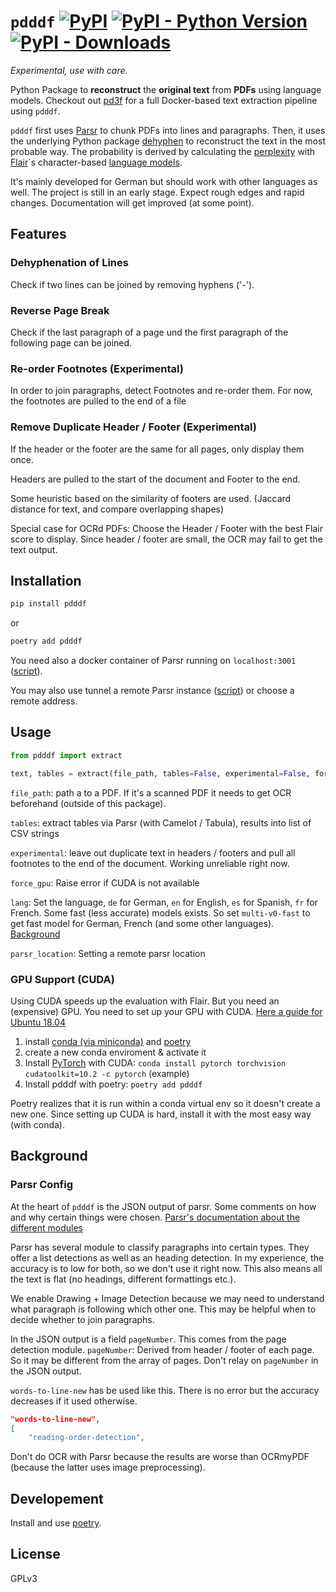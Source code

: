 # `pdddf` [![PyPI](https://img.shields.io/pypi/v/pdddf.svg)](https://pypi.org/project/pdddf/) [![PyPI - Python Version](https://img.shields.io/pypi/pyversions/pdddf.svg)](https://pypi.org/project/pdddf/) [![PyPI - Downloads](https://img.shields.io/pypi/dm/pdddf)](https://pypistats.org/packages/pdddf)

*Experimental, use with care.*

Python Package to **reconstruct** the **original text** from **PDFs** using language models.
Checkout out [pd3f](https://github.com/pd3f/pd3f) for a full Docker-based text extraction pipeline using `pdddf`.

`pdddf` first uses [Parsr](https://github.com/axa-group/Parsr) to chunk PDFs into lines and paragraphs.
Then, it uses the underlying Python package [dehyphen](https://github.com/jfilter/dehyphen) to reconstruct the text in the most probable way.
The probability is derived by calculating the [perplexity](https://en.wikipedia.org/wiki/Perplexity) with [Flair](https://github.com/flairNLP/flair)`s character-based [language models](https://machinelearningmastery.com/statistical-language-modeling-and-neural-language-models/).

It's mainly developed for German but should work with other languages as well.
The project is still in an early stage.
Expect rough edges and rapid changes.
Documentation will get improved (at some point).

## Features

### Dehyphenation of Lines

Check if two lines can be joined by removing hyphens ('-').

### Reverse Page Break

Check if the last paragraph of a page und the first paragraph of the following page can be joined.

### Re-order Footnotes (Experimental)

In order to join paragraphs, detect Footnotes and re-order them.
For now, the footnotes are pulled to the end of a file

### Remove Duplicate Header / Footer (Experimental)

If the header or the footer are the same for all pages, only display them once.

Headers are pulled to the start of the document and Footer to the end.

Some heuristic based on the similarity of footers are used. (Jaccard distance for text, and compare overlapping shapes)

Special case for OCRd PDFs: Choose the Header / Footer with the best Flair score to display.
Since header / footer are small, the OCR may fail to get the text output.


## Installation

```bash
pip install pdddf
```

or

```bash
poetry add pdddf
```

You need also a docker container of Parsr running on `localhost:3001` ([script](./scripts/locale_parsr.sh)).

You may also use tunnel a remote Parsr instance ([script](./scripts/locale_parsr.sh)) or choose a remote address.


## Usage

```python
from pdddf import extract

text, tables = extract(file_path, tables=False, experimental=False, force_gpu=False, lang="multi", parsr_location="localhost:3001")
```

`file_path`: path a to a PDF. If it's a scanned PDF it needs to get OCR beforehand (outside of this package).

`tables`: extract tables via Parsr (with Camelot / Tabula), results into list of CSV strings

`experimental`: leave out duplicate text in headers / footers and pull all footnotes to the end of the document. Working unreliable right now.

`force_gpu`: Raise error if CUDA is not available

`lang`: Set the language, `de` for German, `en` for English, `es` for Spanish, `fr` for French. Some fast (less accurate) models exists.
So set `multi-v0-fast` to get fast model for German, French (and some other languages). [Background](https://github.com/jfilter/dehyphen#usage)

`parsr_location`: Setting a remote parsr location

### GPU Support (CUDA)

Using CUDA speeds up the evaluation with Flair.
But you need an (expensive) GPU.
You need to set up your GPU with CUDA.
[Here a guide for Ubuntu 18.04](https://towardsdatascience.com/deep-learning-gpu-installation-on-ubuntu-18-4-9b12230a1d31)

1. install [conda (via miniconda)](https://docs.conda.io/en/latest/miniconda.html) and [poetry](https://python-poetry.org/docs/)
2. create a new conda enviroment & activate it
3. Install [PyTorch](https://pytorch.org/) with CUDA: `conda install pytorch torchvision cudatoolkit=10.2 -c pytorch` (example)
4. Install pdddf with poetry: `poetry add pdddf`

Poetry realizes that it is run within a conda virtual env so it doesn't create a new one.
Since setting up CUDA is hard, install it with the most easy way (with conda).


## Background

### Parsr Config

At the heart of `pdddf` is the JSON output of parsr.
Some comments on how and why certain things were chosen.
[Parsr's documentation about the different modules](https://github.com/axa-group/Parsr/tree/master/server/src/processing)

Parsr has several module to classify paragraphs into certain types.
They offer a list detections as well as an heading detection.
In my experience, the accuracy is to low for both, so we don't use it right now.
This also means all the text is flat (no headings, different formattings etc.).

We enable Drawing + Image Detection because we may need to understand what paragraph is following which other one.
This may be helpful when to decide whether to join paragraphs.

In the JSON output is a field `pageNumber`.
This comes from the page detection module.
`pageNumber`: Derived from header / footer of each page.
So it may be different from the array of pages.
Don't relay on `pageNumber` in the JSON output.

`words-to-line-new` has be used like this.
There is no error but the accuracy decreases if it used otherwise.

```json
"words-to-line-new",
[
    "reading-order-detection",
```

Don't do OCR with Parsr because the results are worse than OCRmyPDF (because the latter uses image preprocessing).

## Developement

Install and use [poetry](https://python-poetry.org/).

## License

GPLv3